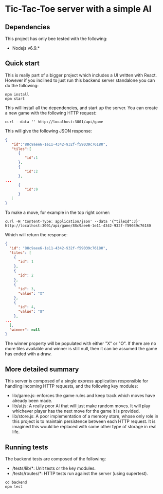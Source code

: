 # Tic-Tac-Toe server with a simple AI

## Dependencies

This project has only bee tested with the following:

* Nodejs v6.9.*

## Quick start

This is really part of a bigger project which includes a UI written with React. However if you inclined to just run this backend server standalone you can do the following:

```shell
npm install
npm start
```

This will install all the dependencies, and start up the server. You can create a new game with the following HTTP request:

```shell
curl --data '' http://localhost:3001/api/game
```

This will give the following JSON response:

```json
{
   "id":"88c9aee6-1e11-4342-932f-f59039c76180",
   "tiles":[
      {
         "id":1
      },
      {
         "id":2
      },
...
      {
         "id":9
      }
   ]
}
```

To make a move, for example in the top right corner:

```shell
curl -H 'Content-Type: application/json' --data '{"tileId":3}' http://localhost:3001/api/game/88c9aee6-1e11-4342-932f-f59039c76180
```

Which will return the response:

```json
{
  "id": "88c9aee6-1e11-4342-932f-f59039c76180",
  "tiles": [
    {
      "id": 1
    },
    {
      "id": 2
    },
    {
      "id": 3,
      "value": "X"
    },
    {
      "id": 4,
      "value": "O"
    },
...
  ],
  "winner": null
}
```

The winner property will be populated with either "X" or "O". If there are no more tiles available and winner is still null, then it can be assumed the game has ended with a draw.

## More detailed summary

This server is composed of a single express application responsible for handling incoming HTTP requests, and the following key modules:

* lib/game.js: enforces the game rules and keep track which moves have already been made.
* lib/ai.js: A really poor AI that will just make random moves. It will play whichever player has the next move for the game it is provided.
* lib/store.js: A poor implementation of a memory store, whose only role in this project is to maintain persistence between each HTTP request. It is imagined this would be replaced with some other type of storage in real life.

## Running tests

The backend tests are composed of the following:

* /tests/lib/*: Unit tests or the key modules.
* /tests/routes/*: HTTP tests run against the server (using supertest).

```shell
cd backend
npm test
```
